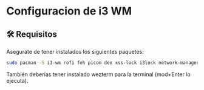 # Configuracion de i3 WM

## 🛠 Requisitos

Asegurate de tener instalados los siguientes paquetes:

```bash
sudo pacman -S i3-wm rofi feh picom dex xss-lock i3lock network-manager-applet pipewire wireplumber
```

También deberías tener instalado wezterm para la terminal (mod+Enter lo ejecuta).
